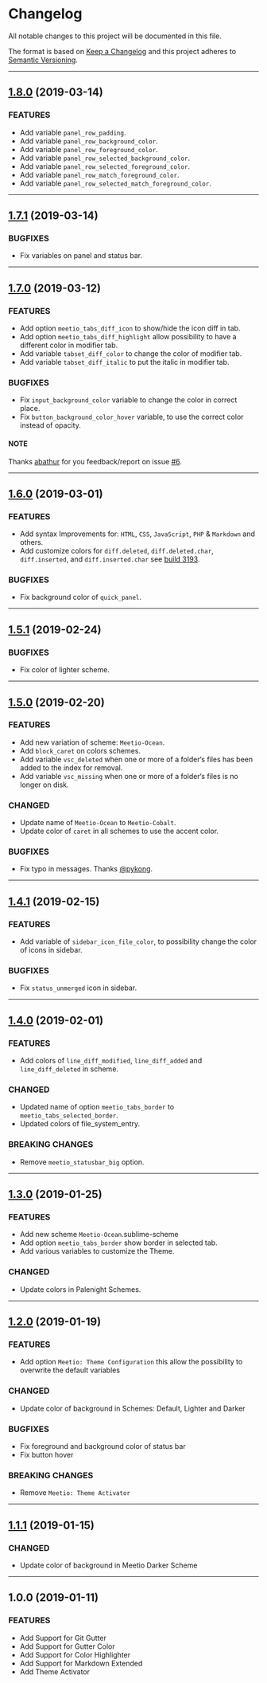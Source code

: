 # Changelog
All notable changes to this project will be documented in this file.

The format is based on [Keep a Changelog](http://keepachangelog.com/en/1.0.0/) and this project
adheres to [Semantic Versioning](http://semver.org/spec/v2.0.0.html).

---

<a name="1.8.0"></a>
## [1.8.0](https://github.com/mauroreisvieira/meetio/compare/v1.7.1...v1.8.0) (2019-03-14)

### FEATURES
* Add variable `panel_row_padding`.
* Add variable `panel_row_background_color`.
* Add variable `panel_row_foreground_color`.
* Add variable `panel_row_selected_background_color`.
* Add variable `panel_row_selected_foreground_color`.
* Add variable `panel_row_match_foreground_color`.
* Add variable `panel_row_selected_match_foreground_color`.

---

<a name="1.7.1"></a>
## [1.7.1](https://github.com/mauroreisvieira/meetio/compare/v1.7.0...v1.7.1) (2019-03-14)

### BUGFIXES
* Fix variables on panel and status bar.

---

<a name="1.7.0"></a>
## [1.7.0](https://github.com/mauroreisvieira/meetio/compare/v1.6.9...v1.7.0) (2019-03-12)

### FEATURES
* Add option `meetio_tabs_diff_icon`  to show/hide the icon diff in tab.
* Add option `meetio_tabs_diff_highlight`  allow possibility to have a different color in modifier tab.
* Add variable `tabset_diff_color` to change the color of modifier tab.
* Add variable `tabset_diff_italic` to put the italic in modifier tab.

### BUGFIXES
* Fix `input_background_color` variable to change the color in correct place.
* Fix `button_background_color_hover` variable, to use the correct color instead of opacity.

#### NOTE
Thanks [abathur](https://github.com/abathur) for you feedback/report on issue [#6](https://github.com/mauroreisvieira/meetio/issues/6).

---

<a name="1.6.0"></a>
## [1.6.0](https://github.com/mauroreisvieira/meetio/compare/v1.5.1...v1.6.0) (2019-03-01)

### FEATURES
* Add syntax Improvements for: `HTML`, `CSS`, `JavaScript`, `PHP` & `Markdown` and others.
* Add customize colors for  `diff.deleted`, `diff.deleted.char`, `diff.inserted`, and `diff.inserted.char` see [build 3193](https://www.sublimetext.com/3dev).

### BUGFIXES
* Fix background color of `quick_panel`.

---

<a name="1.5.1"></a>
## [1.5.1](https://github.com/mauroreisvieira/meetio/compare/v1.5.0...v1.5.1) (2019-02-24)

### BUGFIXES
* Fix color of lighter scheme.

---

<a name="1.5.0"></a>
## [1.5.0](https://github.com/mauroreisvieira/meetio/compare/v1.4.1...v1.5.0) (2019-02-20)

### FEATURES
* Add new variation of scheme: `Meetio-Ocean`.
* Add `block_caret` on colors schemes.
* Add variable `vsc_deleted` when one or more of a folder‘s files has been added to the index for removal.
* Add variable  `vsc_missing` when one or more of a folder‘s files is no longer on disk.

### CHANGED
* Update name of `Meetio-Ocean` to `Meetio-Cobalt`.
* Update color of `caret` in all schemes to use the accent color.

### BUGFIXES
* Fix typo in messages. Thanks [@pykong](https://github.com/pykong).

---

<a name="1.4.1"></a>
## [1.4.1](https://github.com/mauroreisvieira/meetio/compare/v1.4.0...v1.4.1) (2019-02-15)

### FEATURES
* Add variable of `sidebar_icon_file_color`, to possibility change the color of icons in sidebar.

### BUGFIXES
* Fix `status_unmerged` icon in sidebar.

---

<a name="1.4.0"></a>
## [1.4.0](https://github.com/mauroreisvieira/meetio/compare/v1.3.0...v1.4.0) (2019-02-01)

### FEATURES
* Add colors of `line_diff_modified`, `line_diff_added` and `line_diff_deleted` in scheme.

### CHANGED
* Updated name of option `meetio_tabs_border` to `meetio_tabs_selected_border`.
* Updated colors of file_system_entry.

### BREAKING CHANGES
* Remove `meetio_statusbar_big` option.

---

<a name="1.3.0"></a>
## [1.3.0](https://github.com/mauroreisvieira/meetio/compare/v1.2.0...v1.3.0) (2019-01-25)

### FEATURES
* Add new scheme `Meetio-Ocean`.sublime-scheme
* Add option `meetio_tabs_border`  show border in selected tab.
* Add various variables to customize the Theme.

### CHANGED
* Update colors in Palenight Schemes.

---

<a name="1.2.0"></a>
## [1.2.0](https://github.com/mauroreisvieira/meetio/compare/v1.1.1...v1.2.0) (2019-01-19)

### FEATURES
* Add option `Meetio: Theme Configuration`  this allow the possibility to overwrite the default variables

### CHANGED
* Update color of background in Schemes: Default, Lighter and  Darker

### BUGFIXES
* Fix foreground and background color of status bar
* Fix button hover

### BREAKING CHANGES
* Remove `Meetio: Theme Activator`

---

<a name="1.1.1"></a>
## [1.1.1](https://github.com/mauroreisvieira/meetio/compare/v1.0.0...v1.1.1) (2019-01-15)

### CHANGED
* Update color of background in Meetio Darker Scheme

---

<a name="1.0.0"></a>
## 1.0.0 (2019-01-11)

### FEATURES
* Add Support for Git Gutter
* Add Support for Gutter Color
* Add Support for Color Highlighter
* Add Support for Markdown Extended
* Add Theme Activator
